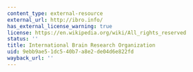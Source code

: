 ```yaml
---
content_type: external-resource
external_url: http://ibro.info/
has_external_license_warning: true
license: https://en.wikipedia.org/wiki/All_rights_reserved
status: ''
title: International Brain Research Organization
uid: 9ebb9ae5-1dc5-40b7-a8e2-de04d6e822fd
wayback_url: ''
---
```

